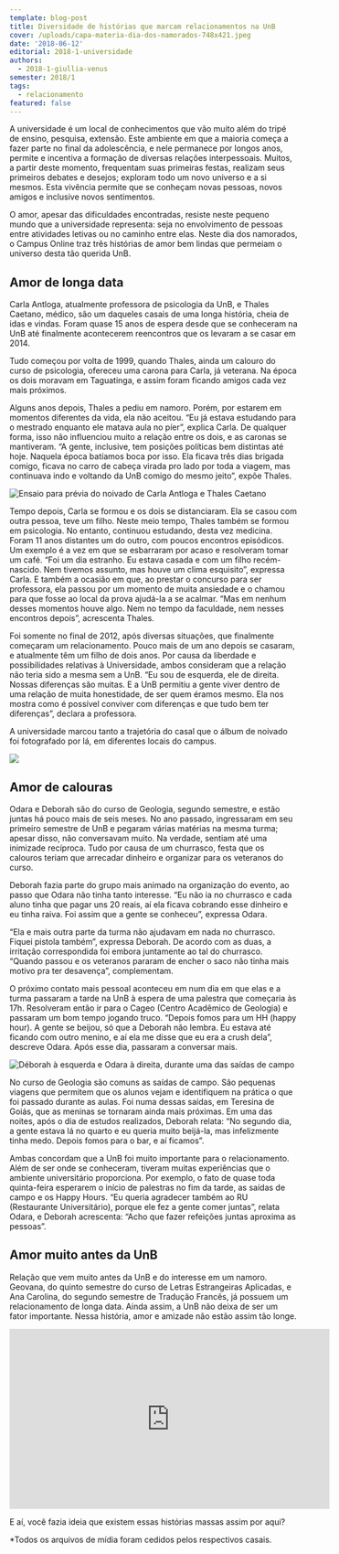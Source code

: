 ```yaml
---
template: blog-post
title: Diversidade de histórias que marcam relacionamentos na UnB
cover: /uploads/capa-materia-dia-dos-namorados-748x421.jpeg
date: '2018-06-12'
editorial: 2018-1-universidade
authors:
  - 2018-1-giullia-venus
semester: 2018/1
tags:
  - relacionamento
featured: false
---
```





A universidade é um local de conhecimentos que vão muito além do tripé de ensino, pesquisa, extensão. Este ambiente em que a maioria começa a fazer parte no final da adolescência, e nele permanece por longos anos, permite e incentiva a formação de diversas relações interpessoais. Muitos, a partir deste momento, frequentam suas primeiras festas, realizam seus primeiros debates e desejos; exploram todo um novo universo e a si mesmos. Esta vivência permite que se conheçam novas pessoas, novos amigos e inclusive novos sentimentos.

O amor, apesar das dificuldades encontradas, resiste neste pequeno mundo que a universidade representa: seja no envolvimento de pessoas entre atividades letivas ou no caminho entre elas. Neste dia dos namorados, o Campus Online traz três histórias de amor bem lindas que permeiam o universo desta tão querida UnB.



## Amor de longa data

Carla Antloga, atualmente professora de psicologia da UnB, e Thales Caetano, médico, são um daqueles casais de uma longa história, cheia de idas e vindas. Foram quase 15 anos de espera desde que se conheceram na UnB até finalmente acontecerem reencontros que os levaram a se casar em 2014.

Tudo começou por volta de 1999, quando Thales, ainda um calouro do curso de psicologia, ofereceu uma carona para Carla, já veterana. Na época os dois moravam em Taguatinga, e assim foram ficando amigos cada vez mais próximos.

Alguns anos depois, Thales a pediu em namoro. Porém, por estarem em momentos diferentes da vida, ela não aceitou. “Eu já estava estudando para o mestrado enquanto ele matava aula no píer”, explica Carla. De qualquer forma, isso não influenciou muito a relação entre os dois, e as caronas se mantiveram. “A gente, inclusive, tem posições políticas bem distintas até hoje. Naquela época batíamos boca por isso. Ela ficava três dias brigada comigo, ficava no carro de cabeça virada pro lado por toda a viagem, mas continuava indo e voltando da UnB comigo do mesmo jeito”, expõe Thales.

![Ensaio para prévia do noivado de Carla Antloga e Thales Caetano](/uploads/giu-2.jpg)

Tempo depois, Carla se formou e os dois se distanciaram. Ela se casou com outra pessoa, teve um filho. Neste meio tempo, Thales também se formou em psicologia. No entanto, continuou estudando, desta vez medicina. Foram 11 anos distantes um do outro, com poucos encontros episódicos. Um exemplo é a vez em que se esbarraram por acaso e resolveram tomar um café. “Foi um dia estranho. Eu estava casada e com um filho recém-nascido. Nem tivemos assunto, mas houve um clima esquisito”, expressa Carla. E também a ocasião em que, ao prestar o concurso para ser professora, ela passou por um momento de muita ansiedade e o chamou para que fosse ao local da prova ajudá-la a se acalmar. “Mas em nenhum desses momentos houve algo. Nem no tempo da faculdade, nem nesses encontros depois”, acrescenta Thales.

Foi somente no final de 2012, após diversas situações, que finalmente começaram um relacionamento. Pouco mais de um ano depois se casaram, e atualmente têm um filho de dois anos. Por causa da liberdade e possibilidades relativas à Universidade, ambos consideram que a relação não teria sido a mesma sem a UnB. “Eu sou de esquerda, ele de direita. Nossas diferenças são muitas. E a UnB permitiu a gente viver dentro de uma relação de muita honestidade, de ser quem éramos mesmo. Ela nos mostra como é possível conviver com diferenças e que tudo bem ter diferenças”, declara a professora.

A universidade marcou tanto a trajetória do casal que o álbum de noivado foi fotografado por lá, em diferentes locais do campus.

![](/uploads/giu-4-1024x683.jpg)

## Amor de calouras

Odara e Deborah são do curso de Geologia, segundo semestre, e estão juntas há pouco mais de seis meses. No ano passado, ingressaram em seu primeiro semestre de UnB e pegaram várias matérias na mesma turma; apesar disso, não conversavam muito. Na verdade, sentiam até uma inimizade recíproca. Tudo por causa de um churrasco, festa que os calouros teriam que arrecadar dinheiro e organizar para os veteranos do curso.

Deborah fazia parte do grupo mais animado na organização do evento, ao passo que Odara não tinha tanto interesse. “Eu não ia no churrasco e cada aluno tinha que pagar uns 20 reais, aí ela ficava cobrando esse dinheiro e eu tinha raiva. Foi assim que a gente se conheceu”, expressa Odara.

“Ela e mais outra parte da turma não ajudavam em nada no churrasco. Fiquei pistola também”, expressa Deborah. De acordo com as duas, a irritação correspondida foi embora juntamente  ao tal do churrasco. “Quando passou e os veteranos pararam de encher o saco não tinha mais motivo pra ter desavença”, complementam.

O próximo contato mais pessoal aconteceu em num dia em que elas e a turma passaram a tarde na UnB à espera de uma palestra que começaria às 17h. Resolveram então ir para o Cageo (Centro Acadêmico de Geologia) e passaram um bom tempo jogando truco. “Depois fomos para um HH (happy hour). A gente se beijou, só que a Deborah não lembra. Eu estava até ficando com outro menino, e aí ela me disse que eu era a crush dela”, descreve Odara. Após esse dia, passaram a conversar mais.

![Déborah à esquerda e Odara à direita, durante uma das saídas de campo](/uploads/giu-3.jpeg)

No curso de Geologia são comuns as saídas de campo. São pequenas viagens que permitem que os alunos vejam e identifiquem na prática o que foi passado durante as aulas. Foi numa dessas saídas, em Teresina de Goiás, que as meninas se tornaram ainda mais próximas. Em uma das noites, após o dia de estudos realizados, Deborah relata: “No segundo dia, a gente estava lá no quarto e eu queria muito beijá-la, mas infelizmente tinha medo. Depois fomos para o bar, e aí ficamos”.

Ambas concordam que a UnB foi muito importante para o relacionamento. Além de ser onde se conheceram, tiveram muitas experiências que o ambiente universitário proporciona. Por exemplo, o fato de quase toda quinta-feira esperarem o início de palestras no fim da tarde, as saídas de campo e os Happy Hours. “Eu queria agradecer também ao RU (Restaurante Universitário), porque ele fez a gente comer juntas”, relata Odara, e Deborah acrescenta: “Acho que fazer refeições juntas aproxima as pessoas”.



## Amor muito antes da UnB

Relação que vem muito antes da UnB e  do interesse  em um namoro. Geovana, do quinto semestre do curso de Letras Estrangeiras Aplicadas, e Ana Carolina, do segundo semestre de Tradução Francês, já possuem um relacionamento de longa data. Ainda assim, a UnB não deixa de ser um fator importante. Nessa história, amor e amizade não estão assim tão longe.

<iframe width="560" height="315" src="https://www.youtube.com/embed/7wIpwCluYDU" frameborder="0" allow="autoplay; encrypted-media" allowfullscreen></iframe>

E aí, você fazia ideia que existem essas histórias massas assim por aqui?



\*Todos os arquivos de mídia foram cedidos pelos respectivos casais.
